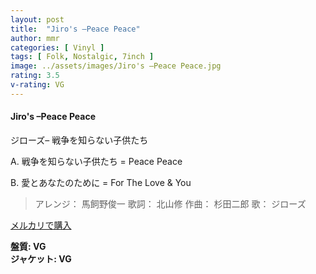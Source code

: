 ```yaml
---
layout: post
title:  "Jiro's –Peace Peace"
author: mmr
categories: [ Vinyl ]
tags: [ Folk, Nostalgic, 7inch ]
image: ../assets/images/Jiro's –Peace Peace.jpg
rating: 3.5
v-rating: VG
---
```


#### Jiro's –Peace Peace

ジローズ– 戦争を知らない子供たち  

A. 戦争を知らない子供たち = Peace Peace

B. 愛とあなたのために = For The Love & You

> アレンジ： 馬飼野俊一
歌詞： 北山修
作曲： 杉田二郎
歌： ジローズ

[メルカリで購入](https://jp.mercari.com/item/m15281959770)

<div class="mt-4 mb-4 d-flex align-items-center">
<strong class="mr-1">盤質: VG</strong>
</div>
<div class="mt-4 mb-4 d-flex align-items-center">
<strong class="mr-1">ジャケット: VG</strong>
</div>
